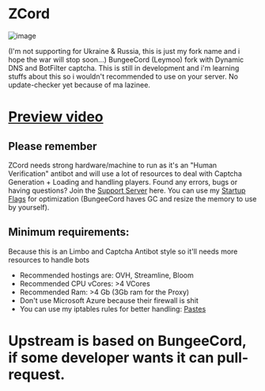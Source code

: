 # ZCord
![image](https://user-images.githubusercontent.com/101444336/179353955-72eeacd2-ae8a-44ba-9d31-6b43206dc06c.png)

(I'm not supporting for Ukraine & Russia, this is just my fork name and i hope the war will stop soon...)
BungeeCord (Leymoo) fork with Dynamic DNS and BotFilter captcha.
This is still in development and i'm learning stuffs about this so i wouldn't recommended to use on your server. 
No update-checker yet because of ma lazinee.
# [Preview video](https://www.youtube.com/watch?v=wBFviHtltCI)
## Please remember
ZCord needs strong hardware/machine to run as it's an "Human Verification" antibot and will use a lot of resources to deal with Captcha Generation + Loading and handling players. Found any errors, bugs or having questions? Join the [Support Server](https://discord.gg/GsSDWH34Tg) here. You can use my [Startup Flags](https://pastes.dev/8G4rmoNfb1) for optimization (BungeeCord haves GC and resize the memory to use by yourself).
## Minimum requirements:
Because this is an Limbo and Captcha Antibot style so it'll needs more resources to handle bots
- Recommended hostings are: OVH, Streamline, Bloom
- Recommended CPU vCores: >4 VCores
- Recommended Ram: >4 Gb (3Gb ram for the Proxy)
- Don't use Microsoft Azure because their firewall is shit
- You can use my iptables rules for better handling: [Pastes](https://pastes.dev/VhjpAYGnJg)
# Upstream is based on BungeeCord, if some developer wants it can pull-request.
